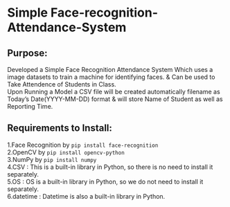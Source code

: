 # Simple Face-recognition-Attendance-System
## Purpose:
Developed a Simple Face Recognition Attendance System Which uses a image datasets to train a machine for identifying faces. & Can be used to Take Attendence of Students in Class.<br>
Upon Running a Model a CSV file will be created automatically filename as Today’s Date(YYYY-MM-DD) format & will store Name of Student as well as Reporting Time.

## Requirements to Install:
1.Face Recognition by ``pip install face-recognition`` <br>
2.OpenCV by ``pip install opencv-python`` <br>
3.NumPy by ``pip install numpy`` <br>
4.CSV : This is a built-in library in Python, so there is no need to install it separately. <br>
5.OS : OS is a built-in library in Python, so we do not need to install it separately. <br>
6.datetime : Datetime is also a built-in library in Python.
